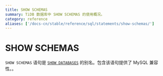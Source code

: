 ```yaml
---
title: SHOW SCHEMAS
summary: TiDB 数据库中 SHOW SCHEMAS 的使用概况。
category: reference
aliases: ['/docs-cn/stable/reference/sql/statements/show-schemas/']
---
```


# SHOW SCHEMAS

`SHOW SCHEMAS` 语句是 [`SHOW DATABASES`](/sql-statements/sql-statement-show-databases.md) 的别名。包含该语句提供了 MySQL 兼容性。。
